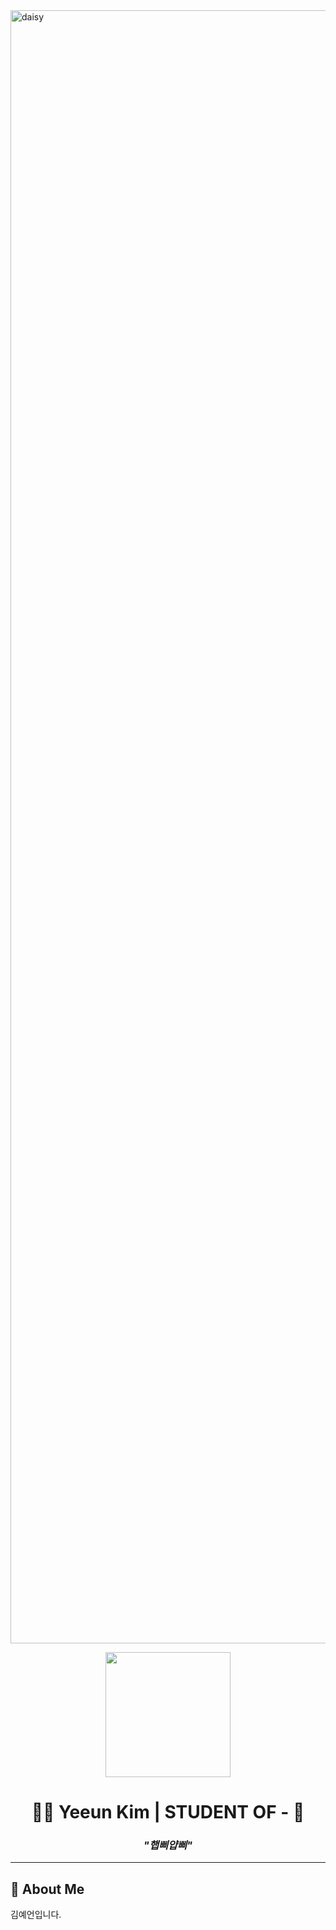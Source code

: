 <img width="4646" height="2613" alt="daisy" src="https://github.com/user-attachments/assets/c91e6bba-0eac-4f07-a045-8ed36929b4a4" />


<p align="center">

  <img src="./logo.jpg" height="200px" />

</p>

<h1 align="center">👩‍💻 Yeeun Kim | STUDENT OF - 🧩</h1>

<h3 align="center"><i>"햅삐얍삐"</i></h3>

<p align="center">

  <!-- Animated typing SVG -->

</p>


---

## 💖 About Me

김예언입니다.
